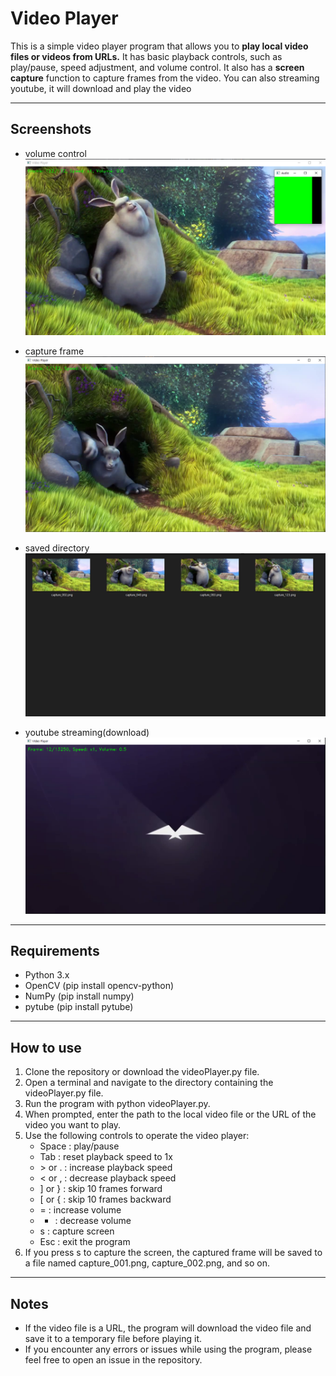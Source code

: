 # Video Player
This is a simple video player program that allows you to **play local video files or videos from URLs.** It has basic playback controls, such as play/pause, speed adjustment, and volume control. It also has a **screen capture** function to capture frames from the video. You can also streaming youtube, it will download and play the video

---
## Screenshots

* volume control
![screenshot2](2.png)

* capture frame
![screenshot1](1.png)

* saved directory
![screenshot3](3.png)

* youtube streaming(download)
![screenshot4](4.png)

---
## Requirements
* Python 3.x
* OpenCV (pip install opencv-python)
* NumPy (pip install numpy)
* pytube (pip install pytube)

---
## How to use
1. Clone the repository or download the videoPlayer.py file.
1. Open a terminal and navigate to the directory containing the videoPlayer.py file.
1. Run the program with python videoPlayer.py.
1. When prompted, enter the path to the local video file or the URL of the video you want to play.
1. Use the following controls to operate the video player:
   * Space : play/pause
   * Tab : reset playback speed to 1x
   * \> or . : increase playback speed
   * < or , : decrease playback speed
   * ] or } : skip 10 frames forward
   * [ or { : skip 10 frames backward
   * = : increase volume
   * - : decrease volume
   * s : capture screen
   * Esc : exit the program
1. If you press s to capture the screen, the captured frame will be saved to a file named capture_001.png, capture_002.png, and so on.


---
## Notes
* If the video file is a URL, the program will download the video file and save it to a temporary file before playing it.
* If you encounter any errors or issues while using the program, please feel free to open an issue in the repository.
